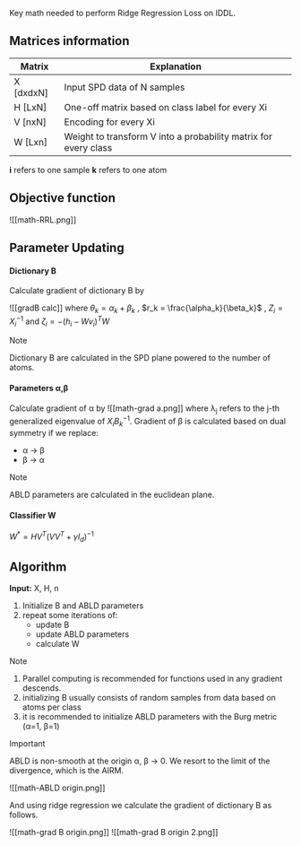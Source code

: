Key math needed to perform Ridge Regression Loss on IDDL.

## Matrices information

| Matrix     | Explanation                                                     |
| ---------- | --------------------------------------------------------------- |
| X \[dxdxN] | Input SPD data of N samples                                     |
| H \[LxN]   | One-off matrix based on class label for every Xi                |
| V \[nxN]   | Encoding for every Xi                                           |
| W \[Lxn]   | Weight to transform V into a probability matrix for every class |
**i** refers to one sample
**k** refers to one atom

## Objective function

![[math-RRL.png]]
## Parameter Updating

#### Dictionary B

Calculate gradient of dictionary B by

![[gradB calc]]
where $\theta_k = \alpha_k + \beta_k$ ,  $r_k = \frac{\alpha_k}{\beta_k}$ , $Z_i=X_i^{-1}$ and $\zeta_i = -(h_i-Wv_i)^{T}W$

> [!note]
> Dictionary B are calculated in the SPD plane powered to the number of atoms.

#### Parameters α,β

Calculate gradient of α by
![[math-grad a.png]]
where λ<sub>j</sub> refers to the j-th generalized eigenvalue of $X_i B_k^{-1}$.
Gradient of β is calculated based on dual symmetry if we replace:
- α -> β
- β -> α

> [!note]
> ABLD parameters are calculated in the euclidean plane.

#### Classifier W

 $W^{*} = HV^{T}(VV^{T}+\gamma I_d)^{-1}$

## Algorithm

**Input:** X, H, n
1) Initialize B and ABLD parameters
2) repeat some iterations of:
   - update B
   - update ABLD parameters
   - calculate W

> [!note]
> 1) Parallel computing is recommended for functions used in any gradient descends.
> 2) initializing B usually consists of random samples from data based on atoms per  class
> 3) it is recommended to initialize ABLD parameters with the Burg metric (α=1, β=1)

> [!important]
> ABLD is non-smooth at the origin α, β -> 0. We resort to the limit of the divergence, which is the AIRM.
> 
>![[math-ABLD origin.png]]
>
>And using ridge regression we calculate the gradient of dictionary B as follows.
>
>![[math-grad B origin.png]]
>![[math-grad B origin 2.png]]






